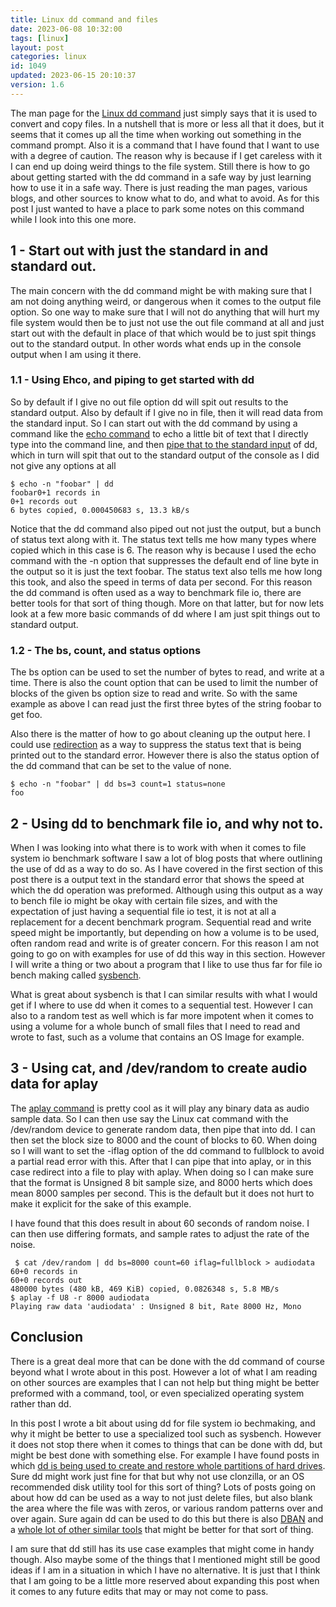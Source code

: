 ```yaml
---
title: Linux dd command and files
date: 2023-06-08 10:32:00
tags: [linux]
layout: post
categories: linux
id: 1049
updated: 2023-06-15 20:10:37
version: 1.6
---
```


The man page for the [Linux dd command](https://man7.org/linux/man-pages/man1/dd.1.html) just simply says that it is used to convert and copy files. In a nutshell that is more or less all that it does, but it seems that it comes up all the time when working out something in the command prompt. Also it is a command that I have found that I want to use with a degree of caution. The reason why is because if I get careless with it I can end up doing weird things to the file system. Still there is how to go about getting started with the dd command in a safe way by just learning how to use it in a safe way. There is just reading the man pages, various blogs, and other sources to know what to do, and what to avoid. As for this post I just wanted to have a place to park some notes on this command while I look into this one more. 

<!-- more -->


## 1 - Start out with just the standard in and standard out.

The main concern with the dd command might be with making sure that I am not doing anything weird, or dangerous when it comes to the output file option. So one way to make sure that I will not do anything that will hurt my file system would then be to just not use the out file command at all and just start out with the default in place of that which would be to just spit things out to the standard output. In other words what ends up in the console output when I am using it there.

### 1.1 - Using Ehco, and piping to get started with dd

So by default if I give no out file option dd will spit out results to the standard output. Also by default if I give no in file, then it will read data from the standard input. So I can start out with the dd command by using a command like the [echo command](/2019/08/15/linux-echo/) to echo a little bit of text that I directly type into the command line, and then [pipe that to the standard input](/2020/10/09/linux-pipe/) of dd, which in turn will spit that out to the standard output of the console as I did not give any options at all

```
$ echo -n "foobar" | dd
foobar0+1 records in
0+1 records out
6 bytes copied, 0.000450683 s, 13.3 kB/s
```

Notice that the dd command also piped out not just the output, but a bunch of status text along with it. The status text tells me how many types where copied which in this case is 6. The reason why is because I used the echo command with the -n option that suppresses the default end of line byte in the output so it is just the text foobar. The status text also tells me how long this took, and also the speed in terms of data per second. For this reason the dd command is often used as a way to benchmark file io, there are better tools for that sort of thing though. More on that latter, but for now lets look at a few more basic commands of dd where I am just spit things out to standard output.

### 1.2 - The bs, count, and status options

The bs option can be used to set the number of bytes to read, and write at a time. There is also the count option that can be used to limit the number of blocks of the given bs option size to read and write. So with the same example as above I can read just the first three bytes of the string foobar to get foo.

Also there is the matter of how to go about cleaning up the output here. I could use [redirection](/2020/10/02/linux-redirection/) as a way to suppress the status text that is being printed out to the standard error. However there is also the status option of the dd command that can be set to the value of none.

```
$ echo -n "foobar" | dd bs=3 count=1 status=none
foo
```

## 2 - Using dd to benchmark file io, and why not to.

When I was looking into what there is to work with when it comes to file system io benchmark software I saw a lot of blog posts that where outlining the use of dd as a way to do so. As I have covered in the first section of this post there is a output text in the standard error that shows the speed at which the dd operation was preformed. Although using this output as a way to bench file io might be okay with certain file sizes, and with the expectation of just having a sequential file io test, it is not at all a replacement for a decent benchmark program. Sequential read and write speed might be importantly, but depending on how a volume is to be used, often random read and write is of greater concern. For this reason I am not going to go on with examples for use of dd this way in this section. However I will write a thing or two about a program that I like to use thus far for file io bench making called [sysbench](/2023/06/06/linux-sysbench).

What is great about sysbench is that I can similar results with what I would get if I where to use dd when it comes to a sequential test. However I can also to a random test as well which is far more impotent when it comes to using a volume for a whole bunch of small files that I need to read and wrote to fast, such as a volume that contains an OS Image for example.


## 3 - Using cat, and \/dev\/random to create audio data for aplay

The [aplay command](/2023/06/15/linux-aplay/) is pretty cool as it will play any binary data as audio sample data. So I can then use say the Linux cat command with the \/dev\/random device to generate random data, then pipe that into dd. I can then set the block size to 8000 and the count of blocks to 60. When doing so I will want to set the -iflag option of the dd command to fullblock to avoid a partial read error with this. After that I can pipe that into aplay, or in this case redirect into a file to play with aplay. When doing so I can make sure that the format is Unsigned 8 bit sample size, and 8000 herts which does mean 8000 samples per second. This is the default but it does not hurt to make it explicit for the sake of this example.

I have found that this does result in about 60 seconds of random noise. I can then use differing formats, and sample rates to adjust the rate of the noise.

```
 $ cat /dev/random | dd bs=8000 count=60 iflag=fullblock > audiodata
60+0 records in
60+0 records out
480000 bytes (480 kB, 469 KiB) copied, 0.0826348 s, 5.8 MB/s
$ aplay -f U8 -r 8000 audiodata
Playing raw data 'audiodata' : Unsigned 8 bit, Rate 8000 Hz, Mono
```


## Conclusion

There is a great deal more that can be done with the dd command of course beyond what I wrote about in this post. However a lot of what I am reading on other sources are examples that I can not help but thing might be better preformed with a command, tool, or even specialized operating system rather than dd. 

In this post I wrote a bit about using dd for file system io bechmaking, and why it might be better to use a specialized tool such as sysbench. However it does not stop there when it comes to things that can be done with dd, but might be best done with something else. For example I have found posts in which [dd is being used to create and restore whole partitions of hard drives](https://linuxopsys.com/topics/linux-dd-command-with-examples). Sure dd might work just fine for that but why not use clonzilla, or an OS recommended disk utility tool for this sort of thing? Lots of posts going on about how dd can be used as a way to not just delete files, but also blank the area where the file was with zeros, or various random patterns over and over again. Sure again dd can be used to do this but there is also [DBAN](https://en.wikipedia.org/wiki/Darik's_Boot_and_Nuke) and a [whole lot of other similar tools](https://en.wikipedia.org/wiki/List_of_data-erasing_software) that might be better for that sort of thing.

I am sure that dd still has its use case examples that might come in handy though. Also maybe some of the things that I mentioned might still be good ideas if I am in a situation in which I have no alternative. It is just that I think that I am going to be a little more reserved about expanding this post when it comes to any future edits that may or may not come to pass.



